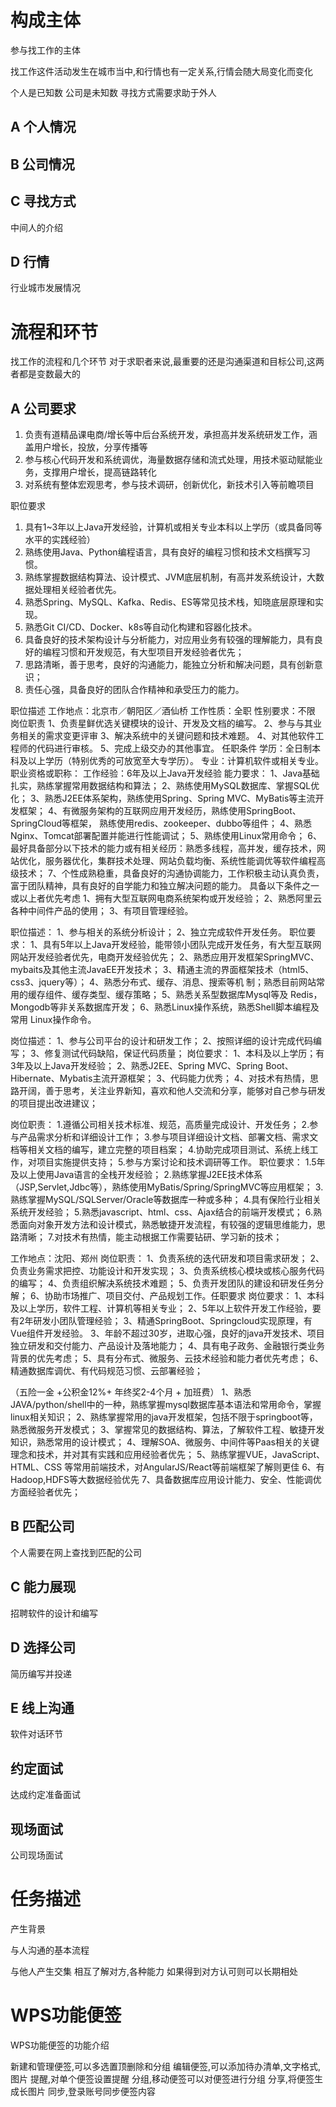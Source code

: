 
# 构成主体

参与找工作的主体

找工作这件活动发生在城市当中,和行情也有一定关系,行情会随大局变化而变化

个人是已知数
公司是未知数
寻找方式需要求助于外人

## A 个人情况

## B 公司情况

## C 寻找方式

中间人的介绍


## D 行情

行业城市发展情况



# 流程和环节

找工作的流程和几个环节
对于求职者来说,最重要的还是沟通渠道和目标公司,这两者都是变数最大的



## A 公司要求

1. 负责有道精品课电商/增长等中后台系统开发，承担高并发系统研发工作，涵盖用户增长，投放，分享传播等
2. 参与核心代码开发和系统调优，海量数据存储和流式处理，用技术驱动赋能业务，支撑用户增长，提高链路转化
3. 对系统有整体宏观思考，参与技术调研，创新优化，新技术引入等前瞻项目

职位要求
1. 具有1~3年以上Java开发经验，计算机或相关专业本科以上学历（或具备同等水平的实践经验）
2. 熟练使用Java、Python编程语言，具有良好的编程习惯和技术文档撰写习惯。
3. 熟练掌握数据结构算法、设计模式、JVM底层机制，有高并发系统设计，大数据处理相关经验者优先。
4. 熟悉Spring、MySQL、Kafka、Redis、ES等常见技术栈，知晓底层原理和实现。
5. 熟悉Git CI/CD、Docker、k8s等自动化构建和容器化技术。
6. 具备良好的技术架构设计与分析能力，对应用业务有较强的理解能力，具有良好的编程习惯和开发规范，有大型项目开发经验者优先；
7. 思路清晰，善于思考，良好的沟通能力，能独立分析和解决问题，具有创新意识；
8. 责任心强，具备良好的团队合作精神和承受压力的能力。


职位描述
工作地点：北京市／朝阳区／酒仙桥
工作性质：全职
性别要求：不限
岗位职责
1、负责星鲜优选关键模块的设计、开发及文档的编写。
2、参与与其业务相关的需求变更评审
3、解决系统中的关键问题和技术难题。
4、对其他软件工程师的代码进行审核。
5、完成上级交办的其他事宜。
任职条件
学历：全日制本科及以上学历（特别优秀的可放宽至大专学历）。
专业：计算机软件或相关专业。
职业资格或职称：
工作经验：6年及以上Java开发经验
能力要求：
1、Java基础扎实，熟练掌握常用数据结构和算法；
2、熟练使用MySQL数据库、掌握SQL优化；
3、熟悉J2EE体系架构，熟练使用Spring、Spring MVC、MyBatis等主流开发框架；
4、有微服务架构的互联网应用开发经历，熟练使用SpringBoot、SpringCloud等框架， 熟练使用redis、zookeeper、dubbo等组件；
4、熟悉Nginx、Tomcat部署配置并能进行性能调试；
5、熟练使用Linux常用命令；
6、最好具备部分以下技术的能力或有相关经历：熟悉多线程，高并发，缓存技术，网站优化，服务器优化，集群技术处理、网站负载均衡、系统性能调优等软件编程高级技术；
7、个性成熟稳重，具备良好的沟通协调能力，工作积极主动认真负责，富于团队精神，具有良好的自学能力和独立解决问题的能力。
具备以下条件之一或以上者优先考虑
1、拥有大型互联网电商系统架构或开发经验；
2、熟悉阿里云各种中间件产品的使用；
3、有项目管理经验。


职位描述：
1、参与相关的系统分析设计；
2、独立完成软件开发任务。
职位要求：
1、具有5年以上Java开发经验，能带领小团队完成开发任务，有大型互联网网站开发经验者优先，电商开发经验优先；
2、熟悉应用开发框架SpringMVC、mybaits及其他主流JavaEE开发技术；
3、精通主流的界面框架技术（html5、css3、jquery等）；
4、熟悉分布式、缓存、消息、搜索等机 制；熟悉目前网站常用的缓存组件、缓存类型、缓存策略；
5、熟悉关系型数据库Mysql等及 Redis，Mongodb等非关系数据库开发；
6、熟悉Linux操作系统，熟悉Shell脚本编程及常用 Linux操作命令。



岗位描述：
1、参与公司平台的设计和研发工作；
2、按照详细的设计完成代码编写；
3、修复测试代码缺陷，保证代码质量；
岗位要求：
1、本科及以上学历；有3年及以上Java开发经验；
2、熟悉J2EE、Spring MVC、Spring Boot、Hibernate、Mybatis主流开源框架；
3、代码能力优秀；
4、对技术有热情，思路开阔，善于思考，关注业界新知，喜欢和他人交流和分享，能够对自己参与研发的项目提出改进建议；



岗位职责：
1.遵循公司相关技术标准、规范，高质量完成设计、开发任务；
2.参与产品需求分析和详细设计工作；
3.参与项目详细设计文档、部署文档、需求文档等相关文档的编写，建立完整的项目档案；
4.协助完成项目测试、系统上线工作，对项目实施提供支持；
5.参与方案讨论和技术调研等工作。
职位要求：
1.5年及以上使用Java语言的全栈开发经验；
2.熟练掌握J2EE技术体系（JSP,Servlet,Jdbc等），熟练使用MyBatis/Spring/SpringMVC等应用框架；
3.熟练掌握MySQL/SQLServer/Oracle等数据库一种或多种；
4.具有保险行业相关系统开发经验；
5.熟悉javascript、html、css、Ajax结合的前端开发模式；
6.熟悉面向对象开发方法和设计模式，熟悉敏捷开发流程，有较强的逻辑思维能力，思路清晰；
7.对技术有热情，能主动根据工作需要钻研、学习新的技术；



工作地点：沈阳、郑州
岗位职责：
1、负责系统的迭代研发和项目需求研发；
2、负责业务需求把控、功能设计和开发实现；
3、负责系统核心模块或核心服务代码的编写；
4、负责组织解决系统技术难题；
5、负责开发团队的建设和研发任务分解；
6、协助市场推广、项目交付、产品规划工作。任职要求
岗位要求：
1、本科及以上学历，软件工程、计算机等相关专业；
2、5年以上软件开发工作经验，要有2年研发小团队管理经验；
3、精通SpringBoot、Springcloud实现原理，有Vue组件开发经验。
3、年龄不超过30岁，进取心强，良好的java开发技术、项目独立研发和交付能力、产品设计及落地能力；
4、具有电子政务、金融银行类业务背景的优先考虑；
5、具有分布式、微服务、云技术经验和能力者优先考虑；
6、精通数据库调优、有代码规范习惯、云部署经验；



（五险一金 +公积金12%+ 年终奖2-4个月 + 加班费）
1、熟悉JAVA/python/shell中的一种，熟练掌握mysql数据库基本语法和常用命令，掌握linux相关知识；
2、熟练掌握常用的java开发框架，包括不限于springboot等，熟悉微服务开发模式；
3、掌握常见的数据结构、算法，了解软件工程、敏捷开发知识，熟悉常用的设计模式；
4、理解SOA、微服务、中间件等Paas相关的关键理念和技术，并对其有实践和应用经验者优先；
5、熟练掌握VUE，JavaScript、HTML、CSS 等常用前端技术，对AngularJS/React等前端框架了解则更佳
6、有Hadoop,HDFS等大数据经验优先
7、具备数据库应用设计能力、安全、性能调优方面经验者优先；








## B 匹配公司
个人需要在网上查找到匹配的公司


## C 能力展现
招聘软件的设计和编写

## D 选择公司
简历编写并投递

## E 线上沟通
软件对话环节

## 约定面试
达成约定准备面试

## 现场面试
公司现场面试




# 任务描述

产生背景






与人沟通的基本流程

与他人产生交集
相互了解对方,各种能力
如果得到对方认可则可以长期相处












# WPS功能便签

WPS功能便签的功能介绍

新建和管理便签,可以多选置顶删除和分组
编辑便签,可以添加待办清单,文字格式,图片
提醒,对单个便签设置提醒
分组,移动便签可以对便签进行分组
分享,将便签生成长图片
同步,登录账号同步便签内容



